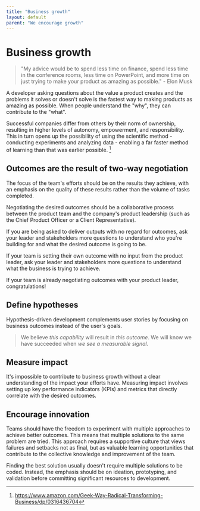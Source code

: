 ```yaml
---
title: "Business growth"
layout: default
parent: "We encourage growth"
---
```


# Business growth

> "My advice would be to spend less time on finance, spend less time in the conference rooms, less time on PowerPoint, and more time on just trying to make your product as amazing as possible." - Elon Musk

A developer asking questions about the value a product creates and the problems it solves or doesn't solve is the fastest way to making products as amazing as possible. When people understand the "why", they can contribute to the "what".

Successful companies differ from others by their norm of ownership, resulting in higher levels of autonomy, empowerment, and responsibility. This in turn opens up the possibility of using the scientific method - conducting experiments and analyzing data - enabling a far faster method of learning than that was earlier possible. [^the-geek-way]

## Outcomes are the result of two-way negotiation

The focus of the team's efforts should be on the results they achieve, with an emphasis on the quality of these results rather than the volume of tasks completed.

Negotiating the desired outcomes should be a collaborative process between the product team and the company's product leadership (such as the Chief Product Officer or a Client Representative).

If you are being asked to deliver outputs with no regard for outcomes, ask your leader and stakeholders more questions to understand who you're building for and what the desired outcome is going to be.

If your team is setting their own outcome with no input from the product leader, ask your leader and stakeholders more questions to understand what the business is trying to achieve.

If your team is already negotiating outcomes with your product leader, congratulations!

## Define hypotheses

Hypothesis-driven development complements user stories by focusing on business outcomes instead of the user's goals.

> We believe *this capability* will result in *this outcome*. We will know we have succeeded when *we see a measurable signal*.

## Measure impact

It's impossible to contribute to business growth without a clear understanding of the impact your efforts have. Measuring impact involves setting up key performance indicators (KPIs) and metrics that directly correlate with the desired outcomes.

## Encourage innovation

Teams should have the freedom to experiment with multiple approaches to achieve better outcomes. This means that multiple solutions to the same problem are tried. This approach requires a supportive culture that views failures and setbacks not as final, but as valuable learning opportunities that contribute to the collective knowledge and improvement of the team.

Finding the best solution usually doesn't require multiple solutions to be coded. Instead, the emphasis should be on ideation, prototyping, and validation before committing significant resources to development.

[^the-geek-way]: <https://www.amazon.com/Geek-Way-Radical-Transforming-Business/dp/0316436704>
